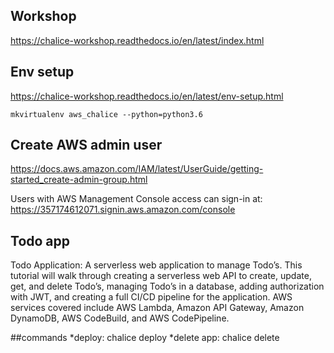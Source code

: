 ## Workshop
https://chalice-workshop.readthedocs.io/en/latest/index.html

## Env setup
https://chalice-workshop.readthedocs.io/en/latest/env-setup.html

```
mkvirtualenv aws_chalice --python=python3.6
```

## Create AWS admin user
https://docs.aws.amazon.com/IAM/latest/UserGuide/getting-started_create-admin-group.html

Users with AWS Management Console access can sign-in at: https://357174612071.signin.aws.amazon.com/console

## Todo app
Todo Application: A serverless web application to manage Todo’s. This tutorial will walk through creating a serverless web API to create, update, get, and delete Todo’s, managing Todo’s in a database, adding authorization with JWT, and creating a full CI/CD pipeline for the application. AWS services covered include AWS Lambda, Amazon API Gateway, Amazon DynamoDB, AWS CodeBuild, and AWS CodePipeline.

##commands
*deploy: chalice deploy
*delete app: chalice delete
